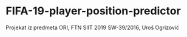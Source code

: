 # FIFA-19-player-position-predictor
Projekat iz predmeta ORI, FTN SIIT 2019
SW-39/2016, Uroš Ogrizović
